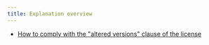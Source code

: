 ```yaml
---
title: Explanation overview
---
```


* [How to comply with the "altered versions" clause of the
  license][FAQ_ALTERED_VERSIONS]

[FAQ_ALTERED_VERSIONS]: faq-altered-versions.md
